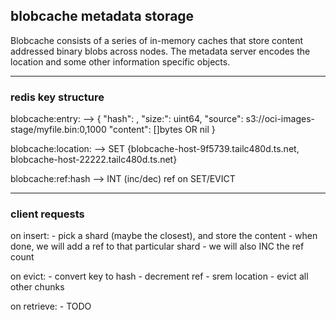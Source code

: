 ## blobcache metadata storage

Blobcache consists of a series of in-memory caches that store content addressed binary blobs across nodes. The metadata server encodes the location and some other information specific objects.

---
### redis key structure

blobcache:entry:<HASH> -->
    {
        "hash": <HASH>,
        "size:": uint64,
        "source": s3://oci-images-stage/myfile.bin:0,1000
        "content": []bytes OR nil
    }

blobcache:location:<HASH> -->
    SET {blobcache-host-9f5739.tailc480d.ts.net, blobcache-host-22222.tailc480d.ts.net}

blobcache:ref:hash -->
    INT (inc/dec) ref on SET/EVICT

---
### client requests

on insert:
    - pick a shard (maybe the closest), and store the content
    - when done, we will add a ref to that particular shard
    - we will also INC the ref count

on evict:
    - convert key to hash
    - decrement ref 
    - srem location
    - evict all other chunks

on retrieve:
    - TODO